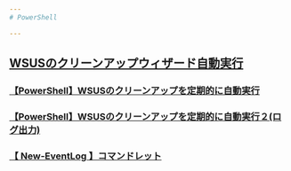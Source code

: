 ```yaml
---
# PowerShell

---
```

## [WSUSのクリーンアップウィザード自動実行](./001_WSUSCleanupAutomation.md)
### [【PowerShell】WSUSのクリーンアップを定期的に自動実行](https://www.livefree.jp/powershell_wsus_cleanup/)
### [【PowerShell】WSUSのクリーンアップを定期的に自動実行２(ログ出力)](https://www.livefree.jp/powershell_wsus_cleanup2/)
### [【 New-EventLog 】コマンドレット](https://atmarkit.itmedia.co.jp/ait/articles/1611/22/news017.html)

